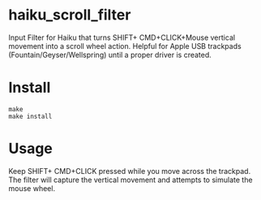 # haiku_scroll_filter
Input Filter for Haiku that turns SHIFT+ CMD+CLICK+Mouse vertical movement into a scroll wheel action.
Helpful for Apple USB trackpads (Fountain/Geyser/Wellspring) until a proper driver is created.

# Install
```
make
make install
```

# Usage
Keep SHIFT+ CMD+CLICK pressed while you move across the trackpad. The filter will capture the vertical movement and attempts to simulate the mouse wheel.
